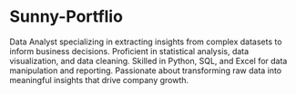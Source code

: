 # Sunny-Portflio
 Data Analyst specializing in extracting insights from complex datasets to inform business decisions. Proficient in statistical analysis, data visualization, and data cleaning. Skilled in Python, SQL, and Excel for data manipulation and reporting. Passionate about transforming raw data into meaningful insights that drive company growth.
